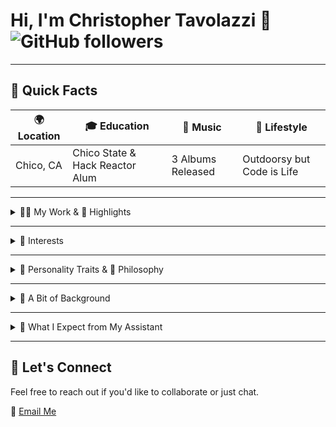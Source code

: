 # Hi, I'm Christopher Tavolazzi 👋 ![GitHub followers](https://img.shields.io/github/followers/ctavolazzi?label=Followers&style=flat-square)

---

## 📍 Quick Facts

| 🌍 Location | 🎓 Education  | 🎵 Music  | 🌲 Lifestyle  |
| ---         | ---           | ---       | ---           |
| Chico, CA   | Chico State & Hack Reactor Alum | 3 Albums Released | Outdoorsy but Code is Life |

---

<details>
  <summary>👨‍💼 My Work & 🌟 Highlights</summary>

  - **AES**: Focusing on solar systems.
  - **Gentle Bull Co**: Founder of a creative consultancy.
  - **AIECO**: Specializing in AI/ML and R&D.
  ---
  - 🦅 **Eagle Scout**
  - 💻 **Hack Reactor Alum**
  - 🎓 **Chico State Alum**
  - 🎵 **Musician with 3 Albums Released**
  - 🌲 **Outdoorsy but Code is Life**

  > 🛠 **Current Project**: Working on an Obsidian plugin that allows vaults to dynamically respond to user input and maintain consistency across files. Allows you to edit once, update everywhere.

</details>

---

<details>
  <summary>🎯 Interests</summary>

  - [ ] Music
  - [ ] Creation
  - [ ] Art
  - [ ] Tech
  - [ ] Sci-fi
  - [ ] Futurism
  - [ ] History

</details>

---

<details>
  <summary>🧠 Personality Traits & 📜 Philosophy</summary>

  - **Personality**: I appreciate depth in discussions and enjoy exploring new subjects.
  - **Philosophy**: I strive to be resilient and curious while living with increasing integrity.

</details>

---

<details>
  <summary>🌈 A Bit of Background</summary>

  I was born in Redding, CA, but escaped to Chico where I discovered a love for life, music, art, and creativity. I even did a stint as a barista and earned the social media handle [@thecoffeejesus](https://www.twitter.com/thecoffeejesus). You can find me under the same name on [Instagram](https://www.instagram.com/thecoffeejesus), [LinkedIn](https://www.linkedin.com/in/ctavolazzi), and [Reddit](https://www.reddit.com/user/thecoffeejesus).

</details>

---

<details>
  <summary>🤖 What I Expect from My Assistant</summary>

  Straightforward, factual, and helpful information. No fluff, please.

</details>

---

## 🤝 Let's Connect

Feel free to reach out if you'd like to collaborate or just chat.

📧 [Email Me](mailto:ctavolazzi@gmail.com)
